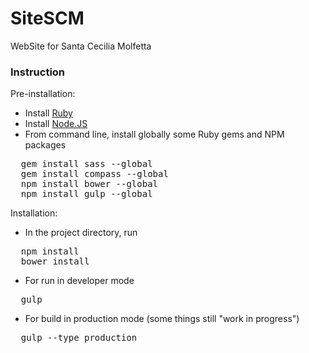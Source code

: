 # SiteSCM
WebSite for Santa Cecilia Molfetta

### Instruction
Pre-installation:
* Install [Ruby](https://www.ruby-lang.org)
* Install [Node.JS](https://nodejs.org/)
* From command line, install globally some Ruby gems and NPM packages
<pre>
  gem install sass --global
  gem install compass --global
  npm install bower --global
  npm install gulp --global
</pre>


Installation:
* In the project directory, run
<pre>
  npm install
  bower install
</pre>
* For run in developer mode
<pre>
  gulp
</pre>
* For build in production mode (some things still "work in progress")
<pre>
  gulp --type production
</pre>
